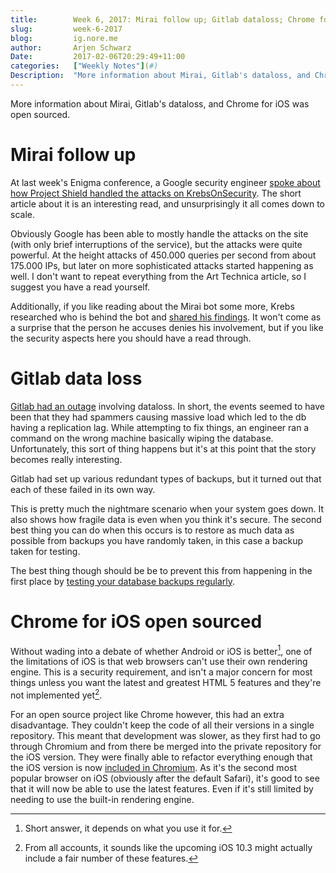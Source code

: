 ```yaml
---
title:        Week 6, 2017: Mirai follow up; Gitlab dataloss; Chrome for iOS
slug:         week-6-2017
blog:         ig.nore.me  
author:       Arjen Schwarz  
Date:         2017-02-06T20:29:49+11:00
categories:   ["Weekly Notes"](#)
Description:  "More information about Mirai, Gitlab's dataloss, and Chrome for iOS was open sourced."
---
```


More information about Mirai, Gitlab's dataloss, and Chrome for iOS was open sourced.

# Mirai follow up

At last week's Enigma conference, a Google security engineer [spoke about how Project Shield handled the attacks on KrebsOnSecurity](https://arstechnica.com/security/2017/02/how-google-fought-back-against-a-crippling-iot-powered-botnet-and-won/). The short article about it is an interesting read, and unsurprisingly it all comes down to scale.

Obviously Google has been able to mostly handle the attacks on the site (with only brief interruptions of the service), but the attacks were quite powerful. At the height attacks of 450.000 queries per second from about 175.000 IPs, but later on more sophisticated attacks started happening as well. I don't want to repeat everything from the Art Technica article, so I suggest you have a read yourself.

Additionally, if you like reading about the Mirai bot some more, Krebs researched who is behind the bot and [shared his findings](https://krebsonsecurity.com/2017/01/who-is-anna-senpai-the-mirai-worm-author/). It won't come as a surprise that the person he accuses denies his involvement, but if you like the security aspects here you should have a read through.

# Gitlab data loss

[Gitlab had an outage](https://about.gitlab.com/2017/02/01/gitlab-dot-com-database-incident/) involving dataloss. In short, the events seemed to have been that they had spammers causing massive load which led to the db having a replication lag. While attempting to fix things, an engineer ran a command on the wrong machine basically wiping the database. Unfortunately, this sort of thing happens but it's at this point that the story becomes really interesting.

Gitlab had set up various redundant types of backups, but it turned out that each of these failed in its own way.

This is pretty much the nightmare scenario when your system goes down. It also shows how fragile data is even when you think it's secure. The second best thing you can do when this occurs is to restore as much data as possible from backups you have randomly taken, in this case a backup taken for testing.

The best thing though should be be to prevent this from happening in the first place by [testing your database backups regularly](https://marco.org/2017/02/01/db-backup-testing).

# Chrome for iOS open sourced

Without wading into a debate of whether Android or iOS is better[^1], one of the limitations of iOS is that web browsers can't use their own rendering engine. This is a security requirement, and isn't a major concern for most things unless you want the latest and greatest HTML 5 features and they're not implemented yet[^2].

For an open source project like Chrome however, this had an extra disadvantage. They couldn't keep the code of all their versions in a single repository. This meant that development was slower, as they first had to go through Chromium and from there be merged into the private repository for the iOS version. They were finally able to refactor everything enough that the iOS version is now [included in Chromium](https://blog.chromium.org/2017/01/open-sourcing-chrome-on-ios.html). As it's the second most popular browser on iOS (obviously after the default Safari), it's good to see that it will now be able to use the latest features. Even if it's still limited by needing to use the built-in rendering engine.

[^1]:	Short answer, it depends on what you use it for.

[^2]:	From all accounts, it sounds like the upcoming iOS 10.3 might actually include a fair number of these features.
